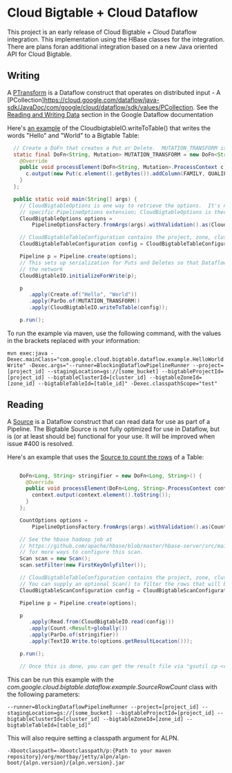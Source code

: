# Cloud Bigtable + Cloud Dataflow

This project is an early release of Cloud Bigtable + Cloud Dataflow integration. This implementation
using the HBase classes for the integration.  There are plans foran additional integration based on
a new Java oriented API for Cloud Bigtable.

## Writing
A [PTransform](https://cloud.google.com/dataflow/java-sdk/JavaDoc/com/google/cloud/dataflow/sdk/transforms/PTransform)
is a Dataflow construct that operates on distributed input - A [PCollection]https://cloud.google.com/dataflow/java-sdk/JavaDoc/com/google/cloud/dataflow/sdk/values/PCollection.  See the [Reading and Writing Data](https://cloud.google.com/dataflow/model/reading-and-writing-data) section in the Google Dataflow documentation

Here's [an example](https://github.com/GoogleCloudPlatform/cloud-bigtable-client/blob/master/bigtable-hbase-dataflow/src/main/java/com/google/cloud/bigtable/dataflow/example/HelloWorldWrite.java) of the CloudbigtableIO.writeToTable() that writes the words "Hello" and "World" to a Bigtable Table:

```java
  // Create a DoFn that creates a Put or Delete.  MUTATION_TRANSFORM is a simplistic example.
  static final DoFn<String, Mutation> MUTATION_TRANSFORM = new DoFn<String, Mutation>() {
    @Override
    public void processElement(DoFn<String, Mutation>.ProcessContext c) throws Exception {
      c.output(new Put(c.element().getBytes()).addColumn(FAMILY, QUALIFIER, VALUE));
    }
  };

  public static void main(String[] args) {
    // CloudBigtableOptions is one way to retrieve the options.  It's not required to use this
    // specific PipelineOptions extension; CloudBigtableOptions is there as a convenience.
    CloudBigtableOptions options =
        PipelineOptionsFactory.fromArgs(args).withValidation().as(CloudBigtableOptions.class);

    // CloudBigtableTableConfiguration contains the project, zone, cluster and table to connect to
    CloudBigtableTableConfiguration config = CloudBigtableTableConfiguration.fromCBTOptions(options);

    Pipeline p = Pipeline.create(options);
    // This sets up serialization for Puts and Deletes so that Dataflow can potentially move them through
    // the network
    CloudBigtableIO.initializeForWrite(p);

    p
       .apply(Create.of("Hello", "World"))
       .apply(ParDo.of(MUTATION_TRANSFORM))
       .apply(CloudBigtableIO.writeToTable(config));

    p.run();
```

To run the example via maven, use the following command, with the values in the brackets replaced with your information:

`mvn exec:java -Dexec.mainClass="com.google.cloud.bigtable.dataflow.example.HelloWorldWrite" -Dexec.args="--runner=BlockingDataflowPipelineRunner --project=[project_id] --stagingLocation=gs://[some_bucket] --bigtableProjectId=[project_id] --bigtableClusterId=[cluster_id] --bigtableZoneId=[zone_id] --bigtableTableId=[table_id]" -Dexec.classpathScope="test"`

## Reading

A [Source](https://cloud.google.com/dataflow/java-sdk/JavaDoc/com/google/cloud/dataflow/sdk/io/Source) is a Dataflow construct that can read data for use as part of a Pipeline.  The Bigtable Source is not fully optimized for use in Dataflow, but is (or at least should be) functional for your use.  It will be improved when issue #400 is resolved.

Here's an example that uses the [Source to count the rows](https://github.com/GoogleCloudPlatform/cloud-bigtable-cdf/blob/master/bigtable-dataflow-example/src/main/java/com/google/cloud/dataflow/sdk/io/bigtable/example/SourceRowCount.java) of a Table:

```java

    DoFn<Long, String> stringifier = new DoFn<Long, String>() {
      @Override
      public void processElement(DoFn<Long, String>.ProcessContext context) throws Exception {
        context.output(context.element().toString());
      }
    };

    CountOptions options =
        PipelineOptionsFactory.fromArgs(args).withValidation().as(CountOptions.class);

    // See the hbase hadoop job at
    // https://github.com/apache/hbase/blob/master/hbase-server/src/main/java/org/apache/hadoop/hbase/mapreduce/RowCounter.java#L151
    // for more ways to configure this scan.
    Scan scan = new Scan();
    scan.setFilter(new FirstKeyOnlyFilter());

    // CloudBigtableTableConfiguration contains the project, zone, cluster and table to connect to.
    // You can supply an optional Scan() to filter the rows that will be read.
    CloudBigtableScanConfiguration config = CloudBigtableScanConfiguration.fromCBTOptions(options);

    Pipeline p = Pipeline.create(options);

    p
       .apply(Read.from(CloudBigtableIO.read(config)))
       .apply(Count.<Result>globally())
       .apply(ParDo.of(stringifier))
       .apply(TextIO.Write.to(options.getResultLocation()));

    p.run();

    // Once this is done, you can get the result file via "gsutil cp <resultLocation>-00000-of-00001"
```

This can be run this example with the *com.google.cloud.bigtable.dataflow.example.SourceRowCount*
class with the following parameters:

`--runner=BlockingDataflowPipelineRunner --project=[project_id] --stagingLocation=gs://[some_bucket] --bigtableProjectId=[project_id] --bigtableClusterId=[cluster_id] --bigtableZoneId=[zone_id] --bigtableTableId=[table_id]"`

This will also require setting a classpath argument for ALPN.

`-Xbootclasspath=-Xbootclasspath/p:{Path to your maven repository}/org/mortbay/jetty/alpn/alpn-boot/{alpn.version}/{alpn.version}.jar`


